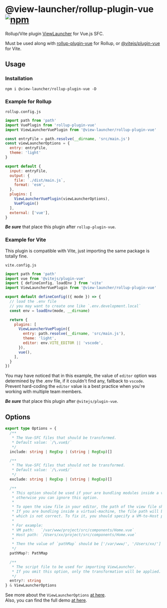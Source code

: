 # @view-launcher/rollup-plugin-vue [![npm](https://img.shields.io/npm/v/@view-launcher/rollup-plugin-vue.svg)](https://npmjs.com/package/@view-launcher/rollup-plugin-vue)

Rollup/Vite plugin [ViewLauncher](https://github.com/view-launcher/view-launcher) for Vue.js SFC.

Must be used along with [rollup-plugin-vue](https://github.com/vuejs/rollup-plugin-vue) for Rollup, or [@vitejs/plugin-vue](https://github.com/vitejs/vite/tree/main/packages/plugin-vue) for Vite. 

## Usage
### Installation
```shell
npm i @view-launcher/rollup-plugin-vue -D
```

### Example for Rollup

`rollup.config.js`
```js
import path from 'path'
import VuePlugin from 'rollup-plugin-vue'
import ViewLauncherVuePlugin from '@view-launcher/rollup-plugin-vue'

const entryFile = path.resolve(__dirname, 'src/main.js')
const viewLauncherOptions = { 
  entry: entryFile,
  theme: 'light' 
}

export default {
  input: entryFile,
  output: {
    file: `./dist/main.js`,
    format: 'esm',
  },
  plugins: [
    ViewLauncherVuePlugin(viewLauncherOptions),
    VuePlugin()
  ],
  external: ['vue'],
}
```
***Be sure*** that place this plugin after `rollup-plugin-vue`.


### Example for Vite
This plugin is compatible with Vite, just importing the same package is totally fine.

`vite.config.js`
```js
import path from 'path'
import vue from '@vitejs/plugin-vue'
import { defineConfig, loadEnv } from 'vite'
import ViewLauncherVuePlugin from '@view-launcher/rollup-plugin-vue'

export default defineConfig(({ mode }) => {
  // load the .env file
  // you may want to create one like `.env.development.local`
  const env = loadEnv(mode, __dirname)

  return {
    plugins: [
      ViewLauncherVuePlugin({
        entry: path.resolve(__dirname, 'src/main.js'),
        theme: 'light',
        editor: env.VITE_EDITOR || 'vscode',
      }),
      vue(),
    ],
  }
})
```

You may have noticed that in this example, the value of `editor` option was determined by the .env file, if it couldn't find any, fallback to `vscode`.  
Prevent hard-coding the `editor` value is a best practice when you're working with multiple team members.

***Be sure*** that place this plugin after `@vitejs/plugin-vue`. 

## Options
```ts
export type Options = {
  /**
   * The Vue-SFC files that should be transformed.
   * Default value: `/\.vue$/`
   */
  include: string | RegExp | (string | RegExp)[]

  /**
   * The Vue-SFC files that should not be transformed.
   * Default value: `/\.vue$/`
   */
  exclude: string | RegExp | (string | RegExp)[]

  /**
   * This option should be used if your are bundling modules inside a virtual-machine(Docker for example),
   * otherwise you can ignore this option.
   *
   * To open the view file in your editor, the path of the view file should be your host machine's one.
   * If you are bundling inside a virtual-machine, the file path will be the virtual-machine's one by default,
   * which is not correct. To fix it, you should specify a VM-to-Host path map.
   *
   * For example:
   * VM path:   `/var/www/project/src/components/Home.vue`
   * Host path: `/Users/xx/project/src/components/Home.vue`
   *
   * Then the value of `pathMap` should be ['/var/www/', '/Users/xx/']
   */
  pathMap?: PathMap

  /**
   * The script file to be used for importing ViewLauncher.
   * If you omit this option, only the transformation will be applied.
   */
  entry?: string
} & ViewLauncherOptions
```

See more about the `ViewLauncherOptions` [at here](https://github.com/view-launcher/view-launcher#%EF%B8%8F-options).  
Also, you can find the full demo [at here](https://github.com/view-launcher/view-launcher/tree/master/playground).
